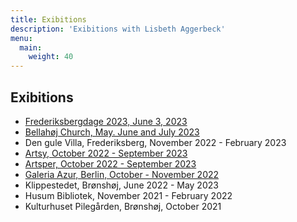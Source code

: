 ```yaml
---
title: Exibitions
description: 'Exibitions with Lisbeth Aggerbeck'
menu:
  main:
    weight: 40
---
```


## Exibitions

- [Frederiksbergdage 2023, June 3, 2023](https://frbdage.frederiksberg.dk/events/kultunaut/full/16486969/Byfest_p_Betty_Nansens_Plads?tmplid=arrmore&ArrNr=16486969)
- [Bellahøj Church, May. June and July 2023](https://bellahoejkirke.dk/blog/123475/kunstudstilling-forarsfryd-lisbeth-aggerbeck-udstiller-i-bellahoj-kirke-i-maj/juni)
- Den gule Villa, Frederiksberg, November 2022 - February 2023
- [Artsy, October 2022 - September 2023](https://www.artsy.net/galeria-azur/artist/lisbeth-aggerbeck)
- [Artsper, October 2022 - September 2023](https://www.artsper.com/us/contemporary-artists/denmark/109065/lisbeth-aggerbeck)
- [Galeria Azur, Berlin, October - November 2022](https://galeriaazur.art/de/)
- Klippestedet, Brønshøj, June 2022 - May 2023
- Husum Bibliotek, November 2021 - February 2022
- Kulturhuset Pilegården, Brønshøj, October 2021
